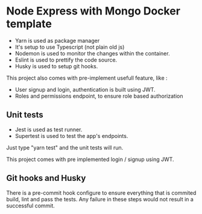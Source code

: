 # Node Express with Mongo Docker template

- Yarn is used as package manager
- It's setup to use Typescript (not plain old js)
- Nodemon is used to monitor the changes within the container.
- Eslint is used to prettify the code source.
- Husky is used to setup git hooks.

This project also comes with pre-implement usefull feature, like :

- User signup and login, authentication is built using JWT.
- Roles and permissions endpoint, to ensure role based authorization

## Unit tests

- Jest is used as test runner.
- Supertest is used to test the app's endpoints.

Just type "yarn test" and the unit tests will run.

This project comes with pre implemented login / signup using JWT.

## Git hooks and Husky

There is a pre-commit hook configure to ensure everything that is commited build, lint and pass the tests.
Any failure in these steps would not result in a successful commit.

